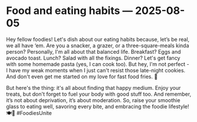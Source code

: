 # Food and eating habits — 2025-08-05

Hey fellow foodies! Let's dish about our eating habits because, let’s be real, we all have ‘em. Are you a snacker, a grazer, or a three-square-meals kinda person? Personally, I'm all about that balanced life. Breakfast? Eggs and avocado toast. Lunch? Salad with all the fixings. Dinner? Let's get fancy with some homemade pasta (yes, I can cook too). But hey, I'm not perfect - I have my weak moments when I just can't resist those late-night cookies. And don't even get me started on my love for fast food fries. 🍟

But here's the thing: it's all about finding that happy medium. Enjoy your treats, but don't forget to fuel your body with good stuff too. And remember, it’s not about deprivation, it’s about moderation. So, raise your smoothie glass to eating well, savoring every bite, and embracing the foodie lifestyle! 🍽️🥑 #FoodiesUnite